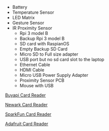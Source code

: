- Battery 
- Temperature Sensor
- LED Matrix
- Gesture Sensor
- IR Proximity Sensor
  - Rpi 3 model B
  - Backup Rpi 3 model B 
  - SD card with RaspianOS
  - Empty Backup SD Card
  - Micro SD to Full size adapter
  - USB port but no sd card slot to the laptop
  - Ethernet Cable
  - HDMI Cable
  - Micro USB Power Supply Adapter
  - Proximity Sensor PCB
  - Mouse with USB

[Buyapi Card Reader](https://buyapi.ca/product/usb-2-0-keychain-micro-sd-card-reader)  

[Newark Card Reader](https://newark.com/integral/incrmsdminiusb/usb-micro-sd-microsdhc-reader/dp/78AH1765?st=sd%20card%20reader)  

[SparkFun Card Reader](https://digikey.ca/en/products/detail/sparkfun-electronics/COM-13004/6161756)  

[Adafruit Card Reader](https://digikey.ca/en/products/detail/adafruit-industries-llc/939/6827045)  
